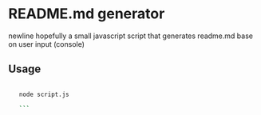 # README.md generator 
    
 newline hopefully a small javascript script that generates readme.md base on user input (console) 
    
 ## Usage 
    
 ```bash 
 
    node script.js 

    ```
    